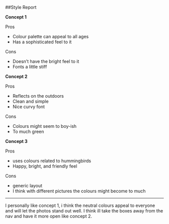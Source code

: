 ##Style Report**Concept 1**
Pros
- Colour palette can appeal to all ages- Has a sophisticated feel to itCons
- Doesn’t have the bright feel to it - Fonts a little stiff**Concept 2**Pros
- Reflects on the outdoors- Clean and simple- Nice curvy fontCons
- Colours might seem to boy-ish- To much green**Concept 3**Pros
- uses colours related to hummingbirds- Happy, bright, and friendly feelCons
- generic layout- I think with different pictures the colours might become to much---I personally like concept 1, i think the neutral colours appeal to everyone and will let the photos stand out well. I think ill take the boxes away from the nav and have it more open like concept 2. 